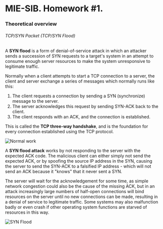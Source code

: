 # MIE-SIB. Homework #1. 

### Theoretical overview

###### TCP/SYN Packet (TCP/SYN Flood)

A **SYN flood** is a form of denial-of-service attack in which an attacker sends a succession of SYN requests to a target's system in an attempt to consume enough server resources to make the system unresponsive to legitimate traffic.

Normally when a client attempts to start a TCP connection to a server, the client and server exchange a series of messages which normally runs like this:

1. The client requests a connection by sending a SYN (synchronize) message to the server.
2. The server acknowledges this request by sending SYN-ACK back to the client.
3. The client responds with an ACK, and the connection is established.

This is called the **TCP three-way handshake**, and is the foundation for every connection established using the TCP protocol.

![Normal work](http://upload.wikimedia.org/wikipedia/commons/thumb/9/9a/Tcp_normal.svg/220px-Tcp_normal.svg.png)

A **SYN flood attack** works by not responding to the server with the expected ACK code. The malicious client can either simply not send the expected ACK, or by spoofing the source IP address in the SYN, causing the server to send the SYN-ACK to a falsified IP address - which will not send an ACK because it "knows" that it never sent a SYN.

The server will wait for the acknowledgement for some time, as simple network congestion could also be the cause of the missing ACK, but in an attack increasingly large numbers of half-open connections will bind resources on the server until no new connections can be made, resulting in a denial of service to legitimate traffic. Some systems may also malfunction badly or even crash if other operating system functions are starved of resources in this way.

![SYN Flood](http://upload.wikimedia.org/wikipedia/commons/thumb/9/94/Tcp_synflood.png/220px-Tcp_synflood.png)